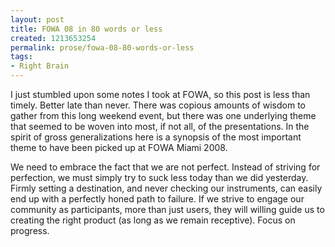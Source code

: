```yaml
---
layout: post
title: FOWA 08 in 80 words or less
created: 1213653254
permalink: prose/fowa-08-80-words-or-less
tags:
- Right Brain
---
```

I just stumbled upon some notes I took at FOWA, so this post is less than timely. Better late than never. There was copious amounts of wisdom to gather from this long weekend event, but there was one underlying theme that seemed to be woven into most, if not all, of the presentations. In the spirit of gross generalizations here is a synopsis of the most important theme to have been picked up at FOWA Miami 2008.

We need to embrace the fact that we are not perfect. Instead of striving for perfection, we must simply try to suck less today than we did yesterday. Firmly setting a destination, and never checking our instruments, can easily end up with a perfectly honed path to failure. If we strive to engage our community as participants, more than just users, they will willing guide us to creating the right product (as long as we remain receptive). Focus on progress.
